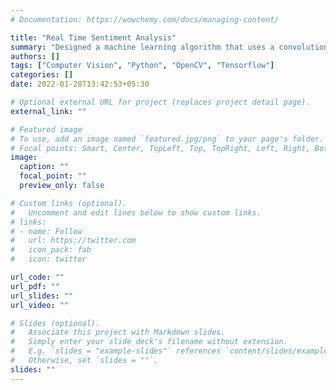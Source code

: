 ```yaml
---
# Documentation: https://wowchemy.com/docs/managing-content/

title: "Real Time Sentiment Analysis"
summary: "Designed a machine learning algorithm that uses a convolutional neural network to detect the emotion of a facial image input. The output is one emotion out of a set of 7 possible emotions. Best performance achieved was a top 2 precision of 71%."
authors: []
tags: ["Computer Vision", "Python", "OpenCV", "Tensorflow"]
categories: []
date: 2022-01-28T13:42:53+05:30

# Optional external URL for project (replaces project detail page).
external_link: ""

# Featured image
# To use, add an image named `featured.jpg/png` to your page's folder.
# Focal points: Smart, Center, TopLeft, Top, TopRight, Left, Right, BottomLeft, Bottom, BottomRight.
image:
  caption: ""
  focal_point: ""
  preview_only: false

# Custom links (optional).
#   Uncomment and edit lines below to show custom links.
# links:
# - name: Follow
#   url: https://twitter.com
#   icon_pack: fab
#   icon: twitter

url_code: ""
url_pdf: ""
url_slides: ""
url_video: ""

# Slides (optional).
#   Associate this project with Markdown slides.
#   Simply enter your slide deck's filename without extension.
#   E.g. `slides = "example-slides"` references `content/slides/example-slides.md`.
#   Otherwise, set `slides = ""`.
slides: ""
---
```

